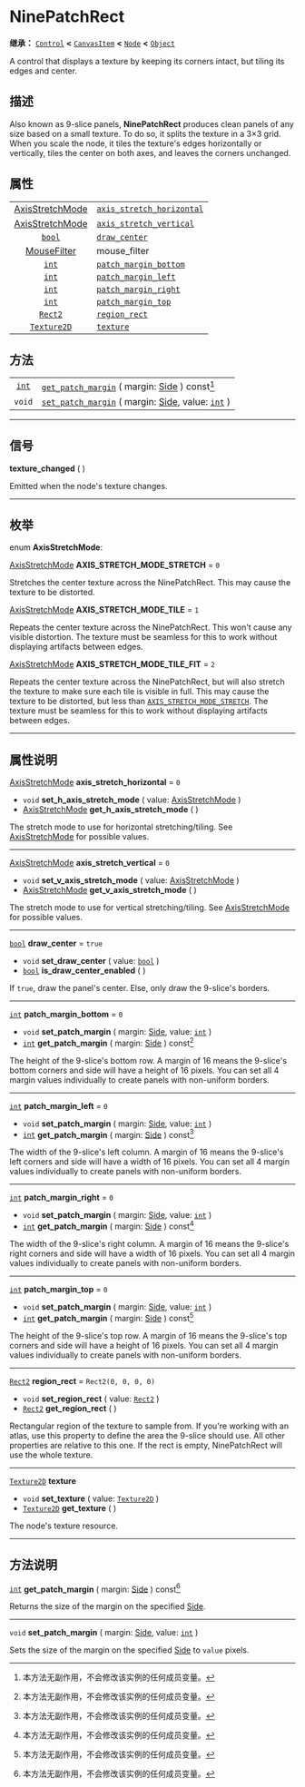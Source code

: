 <!-- ⚠ 请勿编辑本文件 ⚠ -->
<!-- 本文档使用脚本从 WeDot 引擎源码仓库生成。 -->
<!-- 生成脚本：https://github.com/WeDot-Engine/WeDot/tree/4.3/doc/tools/make_md.py； -->
<!-- 原文件：https://github.com/WeDot-Engine/WeDot/tree/4.3/doc/classes/NinePatchRect.xml。 -->

<div id="_class_ninepatchrect"></div>

# NinePatchRect

**继承：** [`Control`](class_control.md) **<** [`CanvasItem`](class_canvasitem.md) **<** [`Node`](class_node.md) **<** [`Object`](class_object.md)

A control that displays a texture by keeping its corners intact, but tiling its edges and center.

## 描述

Also known as 9-slice panels, **NinePatchRect** produces clean panels of any size based on a small texture. To do so, it splits the texture in a 3×3 grid. When you scale the node, it tiles the texture's edges horizontally or vertically, tiles the center on both axes, and leaves the corners unchanged.

## 属性

|||
|:-:|:--|
| [AxisStretchMode](#enum_ninepatchrect_axisstretchmode) | [`axis_stretch_horizontal`](#class_ninepatchrect_property_axis_stretch_horizontal) | ``0``                                                               |
| [AxisStretchMode](#enum_ninepatchrect_axisstretchmode) | [`axis_stretch_vertical`](#class_ninepatchrect_property_axis_stretch_vertical)     | ``0``                                                               |
| [`bool`](class_bool.md)                                | [`draw_center`](#class_ninepatchrect_property_draw_center)                         | ``true``                                                            |
| [MouseFilter](#enum_control_mousefilter)               | mouse_filter                                                                       | ``2`` (overrides [`Control`](#class_control_property_mouse_filter)) |
| [`int`](class_int.md)                                  | [`patch_margin_bottom`](#class_ninepatchrect_property_patch_margin_bottom)         | ``0``                                                               |
| [`int`](class_int.md)                                  | [`patch_margin_left`](#class_ninepatchrect_property_patch_margin_left)             | ``0``                                                               |
| [`int`](class_int.md)                                  | [`patch_margin_right`](#class_ninepatchrect_property_patch_margin_right)           | ``0``                                                               |
| [`int`](class_int.md)                                  | [`patch_margin_top`](#class_ninepatchrect_property_patch_margin_top)               | ``0``                                                               |
| [`Rect2`](class_rect2.md)                              | [`region_rect`](#class_ninepatchrect_property_region_rect)                         | ``Rect2(0, 0, 0, 0)``                                               |
| [`Texture2D`](class_texture2d.md)                      | [`texture`](#class_ninepatchrect_property_texture)                                 |                                                                     |

## 方法

|||
|:-:|:--|
| [`int`](class_int.md) | [`get_patch_margin`](class_ninepatchrectmd#class_ninepatchrect_method_get_patch_margin) ( margin: [Side](#enum_@globalscope_side) ) const[^const]                 |
| `void`                | [`set_patch_margin`](class_ninepatchrectmd#class_ninepatchrect_method_set_patch_margin) ( margin: [Side](#enum_@globalscope_side), value: [`int`](class_int.md) ) |

<!-- rst-class:: classref-section-separator -->

---

## 信号

<div id="_class_class_ninepatchrect_signal_texture_changed"></div>

**texture_changed** ( ) <div id="class_ninepatchrect_signal_texture_changed"></div>

Emitted when the node's texture changes.

<!-- rst-class:: classref-section-separator -->

---

## 枚举

<div id="_class_enum_ninepatchrect_axisstretchmode"></div>

enum **AxisStretchMode**: <div id="enum_ninepatchrect_axisstretchmode"></div>

<div id="_class_ninepatchrect_constant_axis_stretch_mode_stretch"></div>

[AxisStretchMode](#enum_ninepatchrect_axisstretchmode) **AXIS_STRETCH_MODE_STRETCH** = ``0``

Stretches the center texture across the NinePatchRect. This may cause the texture to be distorted.

<div id="_class_ninepatchrect_constant_axis_stretch_mode_tile"></div>

[AxisStretchMode](#enum_ninepatchrect_axisstretchmode) **AXIS_STRETCH_MODE_TILE** = ``1``

Repeats the center texture across the NinePatchRect. This won't cause any visible distortion. The texture must be seamless for this to work without displaying artifacts between edges.

<div id="_class_ninepatchrect_constant_axis_stretch_mode_tile_fit"></div>

[AxisStretchMode](#enum_ninepatchrect_axisstretchmode) **AXIS_STRETCH_MODE_TILE_FIT** = ``2``

Repeats the center texture across the NinePatchRect, but will also stretch the texture to make sure each tile is visible in full. This may cause the texture to be distorted, but less than [`AXIS_STRETCH_MODE_STRETCH`](#class_ninepatchrect_constant_axis_stretch_mode_stretch). The texture must be seamless for this to work without displaying artifacts between edges.

<!-- rst-class:: classref-section-separator -->

---

## 属性说明

<div id="_class_ninepatchrect_property_axis_stretch_horizontal"></div>

[AxisStretchMode](#enum_ninepatchrect_axisstretchmode) **axis_stretch_horizontal** = ``0`` <div id="class_ninepatchrect_property_axis_stretch_horizontal"></div>

- `void` **set_h_axis_stretch_mode** ( value: [AxisStretchMode](#enum_ninepatchrect_axisstretchmode) )
- [AxisStretchMode](#enum_ninepatchrect_axisstretchmode) **get_h_axis_stretch_mode** ( )

The stretch mode to use for horizontal stretching/tiling. See [AxisStretchMode](#enum_ninepatchrect_axisstretchmode) for possible values.

<!-- rst-class:: classref-item-separator -->

---

<div id="_class_ninepatchrect_property_axis_stretch_vertical"></div>

[AxisStretchMode](#enum_ninepatchrect_axisstretchmode) **axis_stretch_vertical** = ``0`` <div id="class_ninepatchrect_property_axis_stretch_vertical"></div>

- `void` **set_v_axis_stretch_mode** ( value: [AxisStretchMode](#enum_ninepatchrect_axisstretchmode) )
- [AxisStretchMode](#enum_ninepatchrect_axisstretchmode) **get_v_axis_stretch_mode** ( )

The stretch mode to use for vertical stretching/tiling. See [AxisStretchMode](#enum_ninepatchrect_axisstretchmode) for possible values.

<!-- rst-class:: classref-item-separator -->

---

<div id="_class_ninepatchrect_property_draw_center"></div>

[`bool`](class_bool.md) **draw_center** = ``true`` <div id="class_ninepatchrect_property_draw_center"></div>

- `void` **set_draw_center** ( value: [`bool`](class_bool.md) )
- [`bool`](class_bool.md) **is_draw_center_enabled** ( )

If `true`, draw the panel's center. Else, only draw the 9-slice's borders.

<!-- rst-class:: classref-item-separator -->

---

<div id="_class_ninepatchrect_property_patch_margin_bottom"></div>

[`int`](class_int.md) **patch_margin_bottom** = ``0`` <div id="class_ninepatchrect_property_patch_margin_bottom"></div>

- `void` **set_patch_margin** ( margin: [Side](#enum_@globalscope_side), value: [`int`](class_int.md) )
- [`int`](class_int.md) **get_patch_margin** ( margin: [Side](#enum_@globalscope_side) ) const[^const]

The height of the 9-slice's bottom row. A margin of 16 means the 9-slice's bottom corners and side will have a height of 16 pixels. You can set all 4 margin values individually to create panels with non-uniform borders.

<!-- rst-class:: classref-item-separator -->

---

<div id="_class_ninepatchrect_property_patch_margin_left"></div>

[`int`](class_int.md) **patch_margin_left** = ``0`` <div id="class_ninepatchrect_property_patch_margin_left"></div>

- `void` **set_patch_margin** ( margin: [Side](#enum_@globalscope_side), value: [`int`](class_int.md) )
- [`int`](class_int.md) **get_patch_margin** ( margin: [Side](#enum_@globalscope_side) ) const[^const]

The width of the 9-slice's left column. A margin of 16 means the 9-slice's left corners and side will have a width of 16 pixels. You can set all 4 margin values individually to create panels with non-uniform borders.

<!-- rst-class:: classref-item-separator -->

---

<div id="_class_ninepatchrect_property_patch_margin_right"></div>

[`int`](class_int.md) **patch_margin_right** = ``0`` <div id="class_ninepatchrect_property_patch_margin_right"></div>

- `void` **set_patch_margin** ( margin: [Side](#enum_@globalscope_side), value: [`int`](class_int.md) )
- [`int`](class_int.md) **get_patch_margin** ( margin: [Side](#enum_@globalscope_side) ) const[^const]

The width of the 9-slice's right column. A margin of 16 means the 9-slice's right corners and side will have a width of 16 pixels. You can set all 4 margin values individually to create panels with non-uniform borders.

<!-- rst-class:: classref-item-separator -->

---

<div id="_class_ninepatchrect_property_patch_margin_top"></div>

[`int`](class_int.md) **patch_margin_top** = ``0`` <div id="class_ninepatchrect_property_patch_margin_top"></div>

- `void` **set_patch_margin** ( margin: [Side](#enum_@globalscope_side), value: [`int`](class_int.md) )
- [`int`](class_int.md) **get_patch_margin** ( margin: [Side](#enum_@globalscope_side) ) const[^const]

The height of the 9-slice's top row. A margin of 16 means the 9-slice's top corners and side will have a height of 16 pixels. You can set all 4 margin values individually to create panels with non-uniform borders.

<!-- rst-class:: classref-item-separator -->

---

<div id="_class_ninepatchrect_property_region_rect"></div>

[`Rect2`](class_rect2.md) **region_rect** = ``Rect2(0, 0, 0, 0)`` <div id="class_ninepatchrect_property_region_rect"></div>

- `void` **set_region_rect** ( value: [`Rect2`](class_rect2.md) )
- [`Rect2`](class_rect2.md) **get_region_rect** ( )

Rectangular region of the texture to sample from. If you're working with an atlas, use this property to define the area the 9-slice should use. All other properties are relative to this one. If the rect is empty, NinePatchRect will use the whole texture.

<!-- rst-class:: classref-item-separator -->

---

<div id="_class_ninepatchrect_property_texture"></div>

[`Texture2D`](class_texture2d.md) **texture** <div id="class_ninepatchrect_property_texture"></div>

- `void` **set_texture** ( value: [`Texture2D`](class_texture2d.md) )
- [`Texture2D`](class_texture2d.md) **get_texture** ( )

The node's texture resource.

<!-- rst-class:: classref-section-separator -->

---

## 方法说明

<div id="_class_ninepatchrect_method_get_patch_margin"></div>

[`int`](class_int.md) **get_patch_margin** ( margin: [Side](#enum_@globalscope_side) ) const[^const]<div id="class_ninepatchrect_method_get_patch_margin"></div>

Returns the size of the margin on the specified [Side](#enum_@globalscope_side).

<!-- rst-class:: classref-item-separator -->

---

<div id="_class_ninepatchrect_method_set_patch_margin"></div>

`void` **set_patch_margin** ( margin: [Side](#enum_@globalscope_side), value: [`int`](class_int.md) )<div id="class_ninepatchrect_method_set_patch_margin"></div>

Sets the size of the margin on the specified [Side](#enum_@globalscope_side) to `value` pixels.

[^virtual]: 本方法通常需要用户覆盖才能生效。
[^const]: 本方法无副作用，不会修改该实例的任何成员变量。
[^vararg]: 本方法除了能接受在此处描述的参数外，还能够继续接受任意数量的参数。
[^constructor]: 本方法用于构造某个类型。
[^static]: 调用本方法无需实例，可直接使用类名进行调用。
[^operator]: 本方法描述的是使用本类型作为左操作数的有效运算符。
[^bitfield]: 这个值是由下列位标志构成位掩码的整数。
[^void]: 无返回值。
